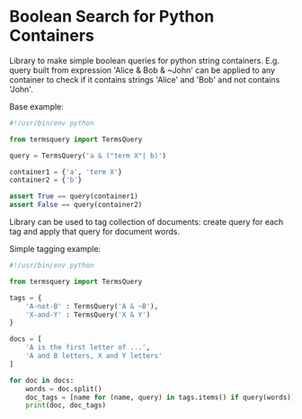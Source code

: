 # Boolean Search for Python Containers

Library to make simple boolean queries for python string containers.
E.g. query built from expression 'Alice & Bob & ~John' can be applied to any container to check if it contains strings 'Alice' and 'Bob' and not contains 'John'.

Base example:

```python
#!/usr/bin/env python

from termsquery import TermsQuery

query = TermsQuery('a & ("term X"| b)')

container1 = {'a', 'term X'}
container2 = {'b'}

assert True == query(container1)
assert False == query(container2)
```

Library can be used to tag collection of documents: create query for each tag
and apply that query for document words.

Simple tagging example:

```python
#!/usr/bin/env python

from termsquery import TermsQuery

tags = {
    'A-not-B' : TermsQuery('A & ~B'),
    'X-and-Y' : TermsQuery('X & Y')
}

docs = [
    'A is the first letter of ...',
    'A and B letters, X and Y letters'
]

for doc in docs:
    words = doc.split()
    doc_tags = [name for (name, query) in tags.items() if query(words)]
    print(doc, doc_tags)
```
